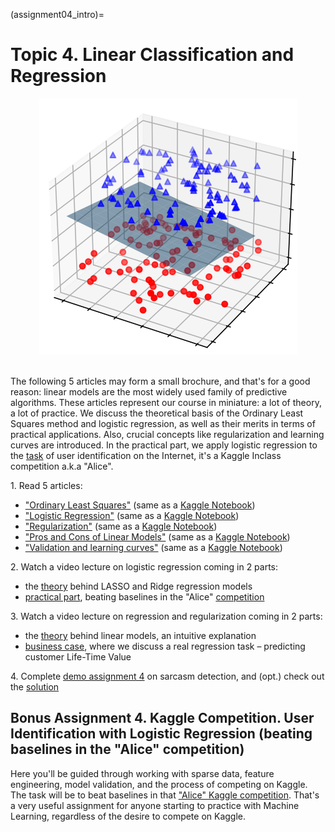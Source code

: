 (assignment04_intro)=

# Topic 4. Linear Classification and Regression

<div align="center">
<img src="../../_static/img/topic4-teaser.png" />
</div>
<br>

The following 5 articles may form a small brochure, and that's for a good reason: linear models are the most widely used family of predictive algorithms. These articles represent our course in miniature: a lot of theory, a lot of practice. We discuss the theoretical basis of the Ordinary Least Squares method and logistic regression, as well as their merits in terms of practical applications. Also, crucial concepts like regularization and learning curves are introduced. In the practical part, we apply logistic regression to the [task](https://inclass.kaggle.com/c/catch-me-if-you-can-intruder-detection-through-webpage-session-tracking2) of user identification on the Internet, it's a Kaggle Inclass competition a.k.a "Alice".


1\. Read 5 articles:
 - ["Ordinary Least Squares"](https://mlcourse.ai/articles/topic4-part1-linreg/) (same as a [Kaggle Notebook](https://www.kaggle.com/kashnitsky/topic-4-linear-models-part-1-ols))
 - ["Logistic Regression"](https://mlcourse.ai/articles/topic4-part2-logit/) (same as a [Kaggle Notebook](https://www.kaggle.com/kashnitsky/topic-4-linear-models-part-2-classification))
 - ["Regularization"](https://mlcourse.ai/articles/topic4-part3-regularization/) (same as a [Kaggle Notebook](https://www.kaggle.com/kashnitsky/topic-4-linear-models-part-3-regularization))
 - ["Pros and Cons of Linear Models"](https://mlcourse.ai/articles/topic4-part4-applications/) (same as a [Kaggle Notebook](https://www.kaggle.com/kashnitsky/topic-4-linear-models-part-4-more-of-logit))
 - ["Validation and learning curves"](https://mlcourse.ai/articles/topic4-part5-validation/) (same as a [Kaggle Notebook](https://www.kaggle.com/kashnitsky/topic-4-linear-models-part-5-validation))

2\. Watch a video lecture on logistic regression coming in 2 parts:
 - the [theory](https://youtu.be/ne-MfRfYs_c) behind LASSO and Ridge regression models
 - [practical part](https://www.youtube.com/watch?v=7o0SWgY89i8), beating baselines in the "Alice" [competition](https://inclass.kaggle.com/c/catch-me-if-you-can-intruder-detection-through-webpage-session-tracking2)

3\. Watch a video lecture on regression and regularization coming in 2 parts:
 - the [theory](https://www.youtube.com/watch?v=l3jiw-N544s) behind linear models, an intuitive explanation
 - [business case](https://youtu.be/B8yIaIEMyIc), where we discuss a real regression task – predicting customer Life-Time Value

4\. Complete [demo assignment 4](https://www.kaggle.com/kashnitsky/a4-demo-sarcasm-detection-with-logit) on sarcasm detection, and (opt.) check out the [solution](https://www.kaggle.com/kashnitsky/a4-demo-sarcasm-detection-with-logit-solution)



## Bonus Assignment 4. Kaggle Competition. User Identification with Logistic Regression (beating baselines in the "Alice" competition)

Here you'll be guided through working with sparse data, feature engineering, model validation, and the process of competing on Kaggle. The task will be to beat baselines in that ["Alice" Kaggle competition](https://www.kaggle.com/c/catch-me-if-you-can-intruder-detection-through-webpage-session-tracking2). That's a very useful assignment for anyone starting to practice with Machine Learning, regardless of the desire to compete on Kaggle.
